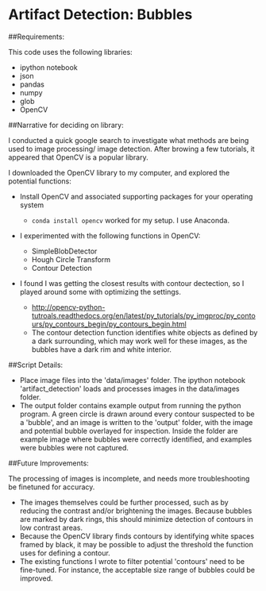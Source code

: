 # Artifact Detection: Bubbles

##Requirements:

This code uses the following libraries: 
 - ipython notebook
 - json
 - pandas
 - numpy
 - glob
 - OpenCV

##Narrative for deciding on library:

I conducted a quick google search to investigate what methods are being used to image processing/ image detection. After browing a few tutorials, it appeared that OpenCV is a popular library.

I downloaded the OpenCV library to my computer, and explored the potential functions:


- Install OpenCV and associated supporting packages for your operating system
    - `conda install opencv` worked for my setup. I use Anaconda. 
 
 
- I experimented with the following functions in OpenCV:
    - SimpleBlobDetector
    - Hough Circle Transform
    - Contour Detection
    
- I found I was getting the closest results with contour dectection, so I played around some with optimizing the settings. 
    - http://opencv-python-tutroals.readthedocs.org/en/latest/py_tutorials/py_imgproc/py_contours/py_contours_begin/py_contours_begin.html
    - The contour detection function identifies white objects as defined by a dark surrounding, which may work well for these images, as the bubbles have a dark rim and white interior.
    
##Script Details:
 - Place image files into the 'data/images' folder. The ipython notebook 'artifact_detection' loads and processes images in the data/images folder. 
 - The output folder contains example output from running the python program. A green circle is drawn around every contour suspected to be a 'bubble', and an image is written to the 'output' folder, with the image and potential bubble overlayed for inspection. Inside the folder are example image where bubbles were correctly identified, and examples were bubbles were not captured. 

##Future Improvements:

The processing of images is incomplete, and needs more troubleshooting be finetuned for accuracy.

 - The images themselves could be further processed, such as by reducing the contrast and/or brightening the images.  Because bubbles are marked by dark rings, this should minimize detection of contours in low contrast areas. 
 - Because the OpenCV library finds contours by identifying white spaces framed by black, it may be possible to adjust the threshold the function uses for defining a contour. 
 - The existing functions I wrote to filter potential 'contours' need to be fine-tuned. For instance, the acceptable size range of bubbles could be improved.